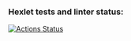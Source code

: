 ### Hexlet tests and linter status:
[![Actions Status](https://github.com/Carasiq/java-project-61/actions/workflows/hexlet-check.yml/badge.svg)](https://github.com/Carasiq/java-project-61/actions)